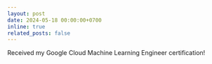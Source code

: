 ```yaml
---
layout: post
date: 2024-05-18 00:00:00+0700
inline: true
related_posts: false
---
```


Received my Google Cloud Machine Learning Engineer certification!
